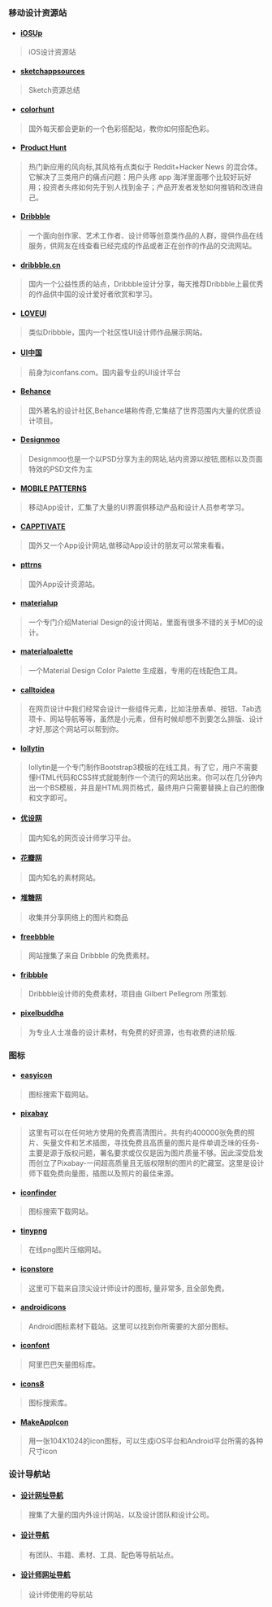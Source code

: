 ### 移动设计资源站

* #### [iOSUp](http://www.ios.uplabs.io/)
> iOS设计资源站

* #### [sketchappsources](http://www.sketchappsources.com/)
> Sketch资源总结

* #### [colorhunt](http://www.colorhunt.co/)
> 国外每天都会更新的一个色彩搭配站，教你如何搭配色彩。

* #### [Product Hunt](https://www.producthunt.com/)
> 热门新应用的风向标,其风格有点类似于 Reddit+Hacker News 的混合体。它解决了三类用户的痛点问题：用户头疼 app 海洋里面哪个比较好玩好用；投资者头疼如何先于别人找到金子；产品开发者发愁如何推销和改进自己。

* #### [Dribbble](https://dribbble.com/)
> 一个面向创作家、艺术工作者、设计师等创意类作品的人群，提供作品在线服务，供网友在线查看已经完成的作品或者正在创作的作品的交流网站。

* #### [dribbble.cn](http://dribbble.cn/)
> 国内一个公益性质的站点，Dribbble设计分享，每天推荐Dribbble上最优秀的作品供中国的设计爱好者欣赏和学习。

* #### [LOVEUI](http://loveui.cn/)
> 类似Dribbble，国内一个社区性UI设计师作品展示网站。

* #### [UI中国](http://www.ui.cn/)
> 前身为iconfans.com。国内最专业的UI设计平台

* #### [Behance](https://www.behance.net/)
> 国外著名的设计社区,Behance堪称传奇,它集结了世界范围内大量的优质设计项目。

* #### [Designmoo](http://Designmoo.com)
> Designmoo也是一个以PSD分享为主的网站,站内资源以按钮,图标以及页面特效的PSD文件为主

* #### [MOBILE PATTERNS](http://www.mobile-patterns.com/)
> 移动App设计，汇集了大量的UI界面供移动产品和设计人员参考学习。

* #### [CAPPTIVATE](http://capptivate.co/)
> 国外又一个App设计网站,做移动App设计的朋友可以常来看看。

* #### [pttrns](http://pttrns.com/)
> 国外App设计资源站。

* #### [materialup](http://www.materialup.com/)
> 一个专门介绍Material Design的设计网站，里面有很多不错的关于MD的设计。

* #### [materialpalette](http://www.materialpalette.com/)
> 一个Material Design Color Palette 生成器，专用的在线配色工具。

* #### [calltoidea](http://www.calltoidea.com/)
> 在网页设计中我们经常会设计一些组件元素，比如注册表单、按钮、Tab选项卡、网站导航等等，虽然是小元素，但有时候却想不到要怎么排版、设计才好,那这个网站可以帮到你。

* #### [lollytin](http://lollyt.in/)
> lollytin是一个专门制作Bootstrap3模板的在线工具，有了它，用户不需要懂HTML代码和CSS样式就能制作一个流行的网站出来。你可以在几分钟内出一个BS模板，并且是HTML网页格式，最终用户只需要替换上自己的图像和文字即可。

* #### [优设网](http://www.uisdc.com/)
> 国内知名的网页设计师学习平台。

* #### [花瓣网](http://huaban.com/)
> 国内知名的素材网站。

* #### [堆糖网](http://www.duitang.com/)
> 收集并分享网络上的图片和商品

* #### [freebbble](http://freebbble.com/)
> 网站搜集了来自 Dribbble 的免费素材。

* #### [fribbble](http://fribbble.com/)
> Dribbble设计师的免费素材，项目由 Gilbert Pellegrom 所策划.

* #### [pixelbuddha](http://pixelbuddha.net/)
> 为专业人士准备的设计素材，有免费的好资源，也有收费的进阶版.

### 图标
* #### [easyicon](http://www.easyicon.net/)
> 图标搜索下载网站。

* ####  [pixabay](https://pixabay.com/)
> 这里有可以在任何地方使用的免费高清图片。共有约400000张免费的照片、矢量文件和艺术插图，寻找免费且高质量的图片是件单调乏味的任务-主要是源于版权问题，署名要求或仅仅是因为图片质量不够。因此深受启发而创立了Pixabay-一间超高质量且无版权限制的图片的贮藏室。这里是设计师下载免费向量图，插图以及照片的最佳来源。

* ####  [iconfinder](https://www.iconfinder.com/)
> 图标搜索下载网站。

* #### [tinypng](https://tinypng.com/)
> 在线png图片压缩网站。

* ####  [iconstore](http://iconstore.co/)
> 这里可下载来自顶尖设计师设计的图标, 量非常多, 且全部免费。

* ####  [androidicons](http://www.androidicons.com/)
> Android图标素材下载站。这里可以找到你所需要的大部分图标。

* #### [iconfont](http://iconfont.cn/)
> 阿里巴巴矢量图标库。

* #### [icons8](https://icons8.com/)
> 图标搜索库。

* #### [MakeAppIcon](http://makeappicon.com/)
> 用一张104X1024的icon图标，可以生成iOS平台和Android平台所需的各种尺寸icon

### 设计导航站
* #### [设计网址导航](http://hao.zlg.cc/)
> 搜集了大量的国内外设计网站，以及设计团队和设计公司。

* #### [设计导航](http://hao.shejidaren.com/)
> 有团队、书籍、素材、工具、配色等导航站点。

* #### [设计师网址导航](http://hao.uisdc.com/)
>设计师使用的导航站
